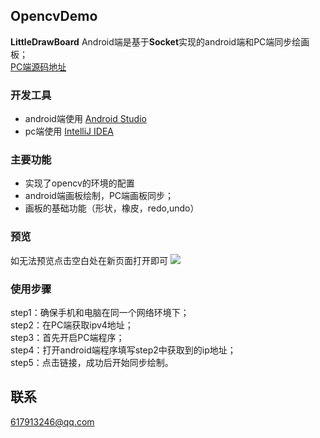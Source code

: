 ## OpencvDemo ##

**LittleDrawBoard** Android端是基于**Socket**实现的android端和PC端同步绘画板；<br />
[PC端源码地址](https://github.com/SmallStoneDD/LittleDrawBoard_PC)

### 开发工具 ###
- android端使用 [Android Studio](http://www.android-studio.org/)
- pc端使用 [IntelliJ IDEA](http://www.jetbrains.com/idea/)


### 主要功能 ###


- 实现了opencv的环境的配置
- android端画板绘制，PC端画板同步；
- 画板的基础功能（形状，橡皮，redo,undo）


### 预览 ###
如无法预览点击空白处在新页面打开即可
![](http://i4.buimg.com/1949/8020fd4ea461a012.gif)
### 使用步骤 ###
step1：确保手机和电脑在同一个网络环境下；<br />
step2：在PC端获取ipv4地址；<br />
step3：首先开启PC端程序；<br />
step4：打开android端程序填写step2中获取到的ip地址；<br />
step5：点击链接，成功后开始同步绘制。

## 联系 ##
617913246@qq.com
